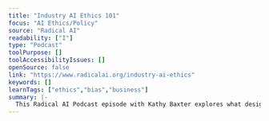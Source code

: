 ```yaml
---
title: "Industry AI Ethics 101"
focus: "AI Ethics/Policy"
source: "Radical AI"
readability: ["I"]
type: "Podcast"
toolPurpose: []
toolAccessibilityIssues: []
openSource: false
link: "https://www.radicalai.org/industry-ai-ethics"
keywords: []
learnTags: ["ethics","bias","business"]
summary: |-
  This Radical AI Podcast episode with Kathy Baxter explores what designing ethical AI actually entails.
---
```



